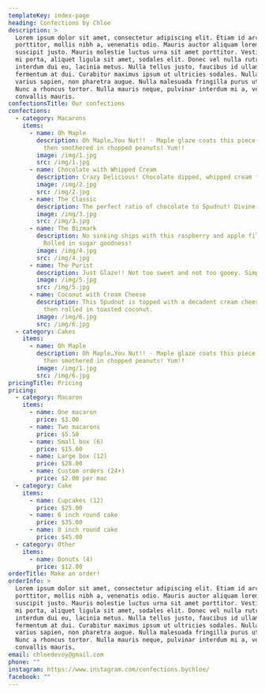 ```yaml
---
templateKey: index-page
heading: Confections by Chloe
description: >
  Lorem ipsum dolor sit amet, consectetur adipiscing elit. Etiam id arcu
  porttitor, mollis nibh a, venenatis odio. Mauris auctor aliquam lorem, eu
  suscipit justo. Mauris molestie luctus urna sit amet porttitor. Vestibulum in
  mi porta, aliquet ligula sit amet, sodales elit. Donec vel nulla rutrum,
  interdum dui eu, lacinia metus. Nulla tellus justo, faucibus id ullamcorper a,
  fermentum at dui. Curabitur maximus ipsum ut ultricies sodales. Nulla ut
  varius sapien, non pharetra augue. Nulla malesuada fringilla purus ut aliquam.
  Nunc a rhoncus tortor. Nulla mauris neque, pulvinar interdum mi a, vestibulum
  convallis mauris.
confectionsTitle: Our confections
confections:
  - category: Macarons
    items:
      - name: Oh Maple
        description: Oh Maple…You Nut!! - Maple glaze coats this piece of heaven, that’s
          then smothered in chopped peanuts! Yum!!
        image: /img/1.jpg
        src: /img/1.jpg
      - name: Chocolate with Whipped Cream
        description: Crazy Delicious! Chocolate dipped, whipped cream filled Bizmark.
        image: /img/2.jpg
        src: /img/2.jpg
      - name: The Classic
        description: The perfect ratio of chocolate to Spudnut! Divine!
        image: /img/3.jpg
        src: /img/3.jpg
      - name: The Bizmark
        description: No sinking ships with this raspberry and apple filled Spudnut.
          Rolled in sugar goodness!
        image: /img/4.jpg
        src: /img/4.jpg
      - name: The Purist
        description: Just Glaze!! Not too sweet and not too gooey. Simply perfection!
        image: /img/5.jpg
        src: /img/5.jpg
      - name: Coconut with Cream Cheese
        description: This Spudnut is topped with a decadent cream cheese frosting and
          then rolled in toasted coconut.
        image: /img/6.jpg
        src: /img/6.jpg
  - category: Cakes
    items:
      - name: Oh Maple
        description: Oh Maple…You Nut!! - Maple glaze coats this piece of heaven, that’s
          then smothered in chopped peanuts! Yum!!
        image: /img/1.jpg
        src: /img/6.jpg
pricingTitle: Pricing
pricing:
  - category: Macaron
    items:
      - name: One macaron
        price: $3.00
      - name: Two macarons
        price: $5.50
      - name: Small box (6)
        price: $15.00
      - name: Large box (12)
        price: $28.00
      - name: Custom orders (24+)
        price: $2.00 per mac
  - category: Cake
    items:
      - name: Cupcakes (12)
        price: $25.00
      - name: 6 inch round cake
        price: $35.00
      - name: 8 inch round cake
        price: $45.00
  - category: Other
    items:
      - name: Donuts (4)
        price: $12.00
orderTitle: Make an order!
orderInfo: >
  Lorem ipsum dolor sit amet, consectetur adipiscing elit. Etiam id arcu
  porttitor, mollis nibh a, venenatis odio. Mauris auctor aliquam lorem, eu
  suscipit justo. Mauris molestie luctus urna sit amet porttitor. Vestibulum in
  mi porta, aliquet ligula sit amet, sodales elit. Donec vel nulla rutrum,
  interdum dui eu, lacinia metus. Nulla tellus justo, faucibus id ullamcorper a,
  fermentum at dui. Curabitur maximus ipsum ut ultricies sodales. Nulla ut
  varius sapien, non pharetra augue. Nulla malesuada fringilla purus ut aliquam.
  Nunc a rhoncus tortor. Nulla mauris neque, pulvinar interdum mi a, vestibulum
  convallis mauris.
email: chloedevoy@gmail.com
phone: ""
instagram: https://www.instagram.com/confections.bychloe/
facebook: ""
---
```

